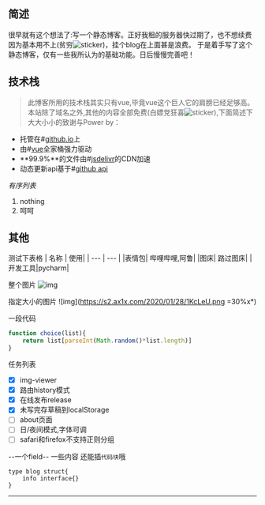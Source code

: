 ## 简述

很早就有这个想法了:写一个静态博客。正好我租的服务器快过期了，也不想续费因为基本用不上(贫穷![sticker](https://cdn.jsdelivr.net/gh/yunyuyuan/yunyuyuan.github.io@latest/dynamic/sticker/yellow-face/27.png?ran=1603380419730))，挂个blog在上面甚是浪费。
于是着手写了这个静态博客，仅有一些我所认为的基础功能。日后慢慢完善吧！

## 技术栈

> 此博客所用的技术栈其实只有vue,毕竟vue这个巨人它的肩膀已经足够高。
> 本站除了域名之外,其他的内容全部免费(白嫖党狂喜![sticker](https://cdn.jsdelivr.net/gh/yunyuyuan/yunyuyuan.github.io@latest/dynamic/sticker/aru/55.png?ran=1603380419730)),下面简述下大大小小的致谢与Power by：

* 托管在#[github.io](https://github.io)上
* 由#[vue](https://vuejs.org)全家桶强力驱动
* **99.9%**的文件由#[jsdelivr](https://www.jsdelivr.com/)的CDN加速
* 动态更新api基于#[github api](https://developer.github.com/)

*有序列表*
1. nothing
2. 呵呵

## 其他

测试下表格
| 名称 | 使用|
| --- | --- |
|表情包| 哔哩哔哩,阿鲁|
|图床| 路过图床|
|开发工具|pycharm|

整个图片
![img](https://s2.ax1x.com/2020/01/28/1KcLeU.png)

指定大小的图片
![img](https://s2.ax1x.com/2020/01/28/1KcLeU.png =30%x*)

一段代码
```javascript
function choice(list){
	return list[parseInt(Math.random()*list.length)]
}
```

任务列表
- [x] img-viewer
- [x] 路由history模式
- [x] 在线发布release
- [x] 未写完存草稿到localStorage
- [ ] about页面
- [ ] 日/夜间模式,字体可调
- [ ] safari和firefox不支持正则分组

--一个field--
一些内容
还能插`代码块`哦
```golang
type blog struct{
	info interface{}
}
```
-- --
